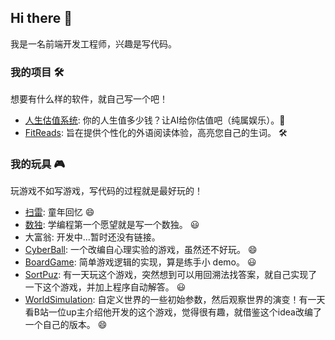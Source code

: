 ## Hi there 👋

我是一名前端开发工程师，兴趣是写代码。

### 我的项目 🛠️

想要有什么样的软件，就自己写一个吧！

- [人生估值系统](https://lifevalueai.com/): 你的人生值多少钱？让AI给你估值吧（纯属娱乐）。🎉
- [FitReads](https://github.com/yqianjiang/fitreads): 旨在提供个性化的外语阅读体验，高亮您自己的生词。 🛠️


### 我的玩具 🎮

玩游戏不如写游戏，写代码的过程就是最好玩的！

- [扫雷](https://minesweeperplay.online/): 童年回忆 😄
- [数独](https://sudoku.webgames.fun/): 学编程第一个愿望就是写一个数独。 😃
- 大富翁: 开发中...暂时还没有链接。
- [CyberBall](https://github.com/yqianjiang/CyberBall): 一个改编自心理实验的游戏，虽然还不好玩。 😄
- [BoardGame](https://github.com/yqianjiang/board-game): 简单游戏逻辑的实现，算是练手小 demo。 😃
- [SortPuz](https://github.com/yqianjiang/sort-puz): 有一天玩这个游戏，突然想到可以用回溯法找答案，就自己实现了一下这个游戏，并加上程序自动解答。 😃
- [WorldSimulation](https://huggingface.co/spaces/coraKong/WorldSimulation): 自定义世界的一些初始参数，然后观察世界的演变！有一天看B站一位up主介绍他开发的这个游戏，觉得很有趣，就借鉴这个idea改编了一个自己的版本。 😄


